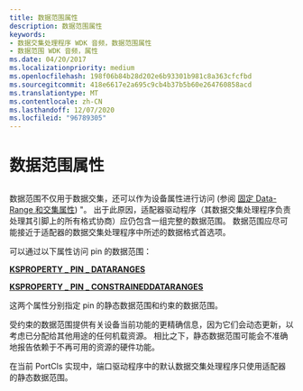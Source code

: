 ```yaml
---
title: 数据范围属性
description: 数据范围属性
keywords:
- 数据交集处理程序 WDK 音频，数据范围属性
- 数据范围 WDK 音频，属性
ms.date: 04/20/2017
ms.localizationpriority: medium
ms.openlocfilehash: 198f06b84b28d202e6b93301b981c8a363cfcfbd
ms.sourcegitcommit: 418e6617e2a695c9cb4b37b5b60e264760858acd
ms.translationtype: MT
ms.contentlocale: zh-CN
ms.lasthandoff: 12/07/2020
ms.locfileid: "96789305"
---
```

# <a name="data-range-properties"></a>数据范围属性


## <span id="data_range_properties"></span><span id="DATA_RANGE_PROPERTIES"></span>


数据范围不仅用于数据交集，还可以作为设备属性进行访问 (参阅 [固定 Data-Range 和交集属性](pin-data-range-and-intersection-properties.md)) "。 出于此原因，适配器驱动程序（其数据交集处理程序负责处理其引脚上的所有格式协商）应仍包含一组完整的数据范围。 数据范围应尽可能接近于适配器的数据交集处理程序中所述的数据格式首选项。

可以通过以下属性访问 pin 的数据范围：

[**KSPROPERTY \_ PIN \_ DATARANGES**](../stream/ksproperty-pin-dataranges.md)

[**KSPROPERTY \_ PIN \_ CONSTRAINEDDATARANGES**](../stream/ksproperty-pin-constraineddataranges.md)

这两个属性分别指定 pin 的静态数据范围和约束的数据范围。

受约束的数据范围提供有关设备当前功能的更精确信息，因为它们会动态更新，以考虑已分配给其他用途的任何机载资源。 相比之下，静态数据范围可能会不准确地报告依赖于不再可用的资源的硬件功能。

在当前 PortCls 实现中，端口驱动程序中的默认数据交集处理程序只使用适配器的静态数据范围。

 

